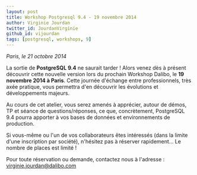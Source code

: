 ```yaml
---
layout: post
title: Workshop Postgresql 9.4 - 19 novembre 2014
author: Virginie Jourdan
twitter_id: JourdanVirginie 
github_id: vijourdan
tags: [postgresql, workshops, 9]
---
```

*Paris, le 21 octobre 2014*

La sortie de **PostgreSQL 9.4** ne saurait tarder ! 
Alors venez dès à présent découvrir cette nouvelle version lors du prochain Workshop Dalibo, le **19 novembre 2014 à Paris**. 
Cette journée d'échange entre professionnels, très axée pratique, vous permettra d'en découvrir les évolutions et développements majeurs. 

<!--MORE-->

Au cours de cet atelier, vous serez amenés à apprécier, autour de démos, TP et séance de questions/réponses, ce que, concrètement, PostgreSQL 9.4 pourra apporter à vos bases de données et environnements de production.

Si vous-même ou l'un de vos collaborateurs êtes intéressés (dans la limite d'une inscription par société), n'hésitez pas à réserver rapidement… Le nombre de places est limité !

Pour toute réservation ou demande, contactez nous à l'adresse :  [virginie.jourdan@dalibo.com](virginie.jourdan@dalibo.com) 

